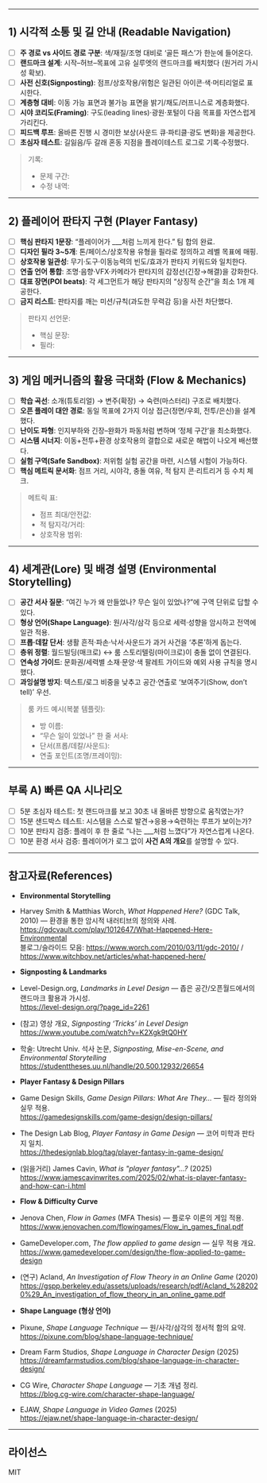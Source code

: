 
---

## 1) 시각적 소통 및 길 안내 (Readable Navigation)

- [ ] **주 경로 vs 사이드 경로 구분**: 색/재질/조명 대비로 ‘골든 패스’가 한눈에 들어온다.
- [ ] **랜드마크 설계**: 시작–허브–목표에 고유 실루엣의 랜드마크를 배치했다 (원거리 가시성 확보).
- [ ] **사전 신호(Signposting)**: 점프/상호작용/위험은 일관된 아이콘·색·머티리얼로 표시한다.
- [ ] **계층형 대비**: 이동 가능 표면과 불가능 표면을 밝기/채도/러프니스로 계층화했다.
- [ ] **시야 코리도(Framing)**: 구도(leading lines)·광원·포털이 다음 목표를 자연스럽게 가리킨다.
- [ ] **피드백 루프**: 올바른 진행 시 경미한 보상(사운드 큐·파티클·광도 변화)을 제공한다.
- [ ] **초심자 테스트**: 길잃음/두 갈래 혼동 지점을 플레이테스트 로그로 기록·수정했다.

> 기록:
> - 문제 구간:
> - 수정 내역:

---

## 2) 플레이어 판타지 구현 (Player Fantasy)

- [ ] **핵심 판타지 1문장**: “플레이어가 ___처럼 느끼게 한다.” 팀 합의 완료.
- [ ] **디자인 필라 3~5개**: 톤/페이스/상호작용 유형을 필라로 정의하고 레벨 목표에 매핑.
- [ ] **상호작용 일관성**: 무기·도구·이동능력의 빈도/효과가 판타지 키워드와 일치한다.
- [ ] **연출 언어 통합**: 조명·음향·VFX·카메라가 판타지의 감정선(긴장→해결)을 강화한다.
- [ ] **대표 장면(POI beats)**: 각 세그먼트가 해당 판타지의 “상징적 순간”을 최소 1개 제공한다.
- [ ] **금지 리스트**: 판타지를 깨는 미션/규칙(과도한 무력감 등)을 사전 차단했다.

> 판타지 선언문:
> - 핵심 문장:
> - 필라:

---

## 3) 게임 메커니즘의 활용 극대화 (Flow & Mechanics)

- [ ] **학습 곡선**: 소개(튜토리얼) → 변주(확장) → 숙련(마스터리) 구조로 배치했다.
- [ ] **오픈 플레이 대안 경로**: 동일 목표에 2가지 이상 접근(정면/우회, 전투/은신)을 설계했다.
- [ ] **난이도 파형**: 인지부하와 긴장–완화가 파동처럼 변하며 ‘정체 구간’을 최소화했다.
- [ ] **시스템 시너지**: 이동+전투+환경 상호작용의 결합으로 새로운 해법이 나오게 배선했다.
- [ ] **실험 구역(Safe Sandbox)**: 저위험 실험 공간을 마련, 시스템 시험이 가능하다.
- [ ] **핵심 메트릭 문서화**: 점프 거리, 시야각, 충돌 여유, 적 탐지 콘·리트리거 등 수치 체크.

> 메트릭 표:
> - 점프 최대/안전값:
> - 적 탐지각/거리:
> - 상호작용 범위:

---

## 4) 세계관(Lore) 및 배경 설명 (Environmental Storytelling)

- [ ] **공간 서사 질문**: “여긴 누가 왜 만들었나? 무슨 일이 있었나?”에 구역 단위로 답할 수 있다.
- [ ] **형상 언어(Shape Language)**: 원/사각/삼각 등으로 세력·성향을 암시하고 전역에 일관 적용.
- [ ] **프롭·데칼 단서**: 생활 흔적·파손·낙서·사운드가 과거 사건을 ‘추론’하게 돕는다.
- [ ] **층위 정렬**: 월드빌딩(매크로) ↔ 룸 스토리텔링(마이크로)이 충돌 없이 연결된다.
- [ ] **연속성 가이드**: 문화권/세력별 소재·문양·색 팔레트 가이드와 예외 사용 규칙을 명시했다.
- [ ] **과잉설명 방지**: 텍스트/로그 비중을 낮추고 공간·연출로 ‘보여주기(Show, don’t tell)’ 우선.

> 룸 카드 예시(복붙 템플릿):
> - 방 이름:
> - “무슨 일이 있었나” 한 줄 서사:
> - 단서(프롭/데칼/사운드):
> - 연출 포인트(조명/프레이밍):

---

## 부록 A) 빠른 QA 시나리오

- [ ] 5분 초심자 테스트: 첫 랜드마크를 보고 30초 내 올바른 방향으로 움직였는가?
- [ ] 15분 샌드박스 테스트: 시스템을 스스로 발견→응용→숙련하는 루프가 보이는가?
- [ ] 10분 판타지 검증: 플레이 후 한 줄로 “나는 ___처럼 느꼈다”가 자연스럽게 나온다.
- [ ] 10분 환경 서사 검증: 플레이어가 로그 없이 **사건 A의 개요**를 설명할 수 있다.

---

## 참고자료(References)

- **Environmental Storytelling**
- Harvey Smith & Matthias Worch, *What Happened Here?* (GDC Talk, 2010) — 환경을 통한 암시적 내러티브의 정의와 사례.  
  https://gdcvault.com/play/1012647/What-Happened-Here-Environmental  
  블로그/슬라이드 모음: https://www.worch.com/2010/03/11/gdc-2010/ / https://www.witchboy.net/articles/what-happened-here/

- **Signposting & Landmarks**
- Level-Design.org, *Landmarks in Level Design* — 좁은 공간/오픈월드에서의 랜드마크 활용과 가시성.  
  https://level-design.org/?page_id=2261
- (참고) 영상 개요, *Signposting ‘Tricks’ in Level Design*  
  https://www.youtube.com/watch?v=K2Xgk9tQ0HY
- 학술: Utrecht Univ. 석사 논문, *Signposting, Mise-en-Scene, and Environmental Storytelling*  
  https://studenttheses.uu.nl/handle/20.500.12932/26654

- **Player Fantasy & Design Pillars**
- Game Design Skills, *Game Design Pillars: What Are They…* — 필라 정의와 실무 적용.  
  https://gamedesignskills.com/game-design/design-pillars/
- The Design Lab Blog, *Player Fantasy in Game Design* — 코어 미학과 판타지 일치.  
  https://thedesignlab.blog/tag/player-fantasy-in-game-design/
- (읽을거리) James Cavin, *What is "player fantasy"...?* (2025)  
  https://www.jamescavinwrites.com/2025/02/what-is-player-fantasy-and-how-can-i.html

- **Flow & Difficulty Curve**
- Jenova Chen, *Flow in Games* (MFA Thesis) — 플로우 이론의 게임 적용.  
  https://www.jenovachen.com/flowingames/Flow_in_games_final.pdf
- GameDeveloper.com, *The flow applied to game design* — 실무 적용 개요.  
  https://www.gamedeveloper.com/design/the-flow-applied-to-game-design
- (연구) Acland, *An Investigation of Flow Theory in an Online Game* (2020)  
  https://gspp.berkeley.edu/assets/uploads/research/pdf/Acland_%282020%29_An_investigation_of_flow_theory_in_an_online_game.pdf

- **Shape Language (형상 언어)**
- Pixune, *Shape Language Technique* — 원/사각/삼각의 정서적 함의 요약.  
  https://pixune.com/blog/shape-language-technique/
- Dream Farm Studios, *Shape Language in Character Design* (2025)  
  https://dreamfarmstudios.com/blog/shape-language-in-character-design/
- CG Wire, *Character Shape Language* — 기초 개념 정리.  
  https://blog.cg-wire.com/character-shape-language/
- EJAW, *Shape Language in Video Games* (2025)  
  https://ejaw.net/shape-language-in-character-design/

---

## 라이선스
MIT
